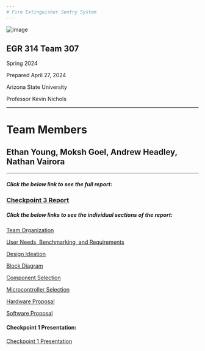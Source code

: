 ```yaml
---
# Fire Extinguisher Sentry System
---
```


![image](https://github.com/EGR-314-Team-307/EGR-314-Team-307/assets/156955314/1cbb3f97-01c4-4a2f-80af-ccc526fcaf0e)

## EGR 314 Team 307
 Spring 2024

 Prepared April 27, 2024
 
 Arizona State University

 Professor Kevin Nichols

---
# Team Members
## Ethan Young, Moksh Goel, Andrew Headley, Nathan Vairora
---

##### Click the below link to see the full report:

### [Checkpoint 3 Report](./Report.md)


##### Click the below links to see the individual sections of the report:

[Team Organization](./TeamOrg.md)

[User Needs, Benchmarking, and Requirements](./UserNeeds.md)

[Design Ideation](./DesignIdeation.md)

[Block Diagram](./BlockDiagram.md)

[Component Selection](./ComponentSelection.md)

[Microcontroller Selection](./MicrocontrollerSelection.md)

[Hardware Proposal](./HardwareProposal.md)

[Software Proposal](./SoftwareProposal.md)


#### Checkpoint 1 Presentation:


[Checkpoint 1 Presentation](./Presentations.md)



